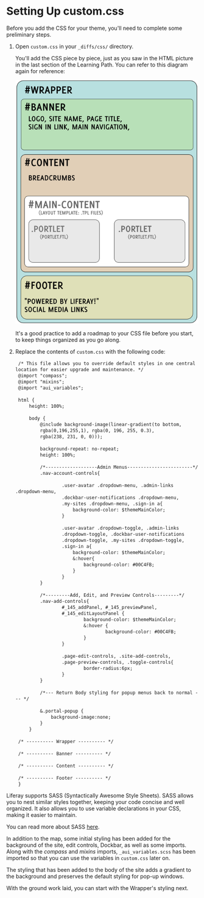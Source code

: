 # Setting Up custom.css 

Before you add the CSS for your theme, you'll need to complete some preliminary
steps.

1.  Open `custom.css` in your `_diffs/css/` directory.

    You'll add the CSS piece by piece, just as you saw in the HTML picture
    in the last section of the Learning Path. You can refer to this diagram 
    again for reference:
    
    ![Figure 1: The HTML is broken up into sections.](../../images/html-diagram.png)

    It's a good practice to add a roadmap to your CSS file before you start, to
    keep things organized as you go along.
 
2. Replace the contents of `custom.css` with the following code:

        /* This file allows you to override default styles in one central location for easier upgrade and maintenance. */
        @import "compass";
        @import "mixins";
        @import "aui_variables";

        html {
            height: 100%;

            body {
                @include background-image(linear-gradient(to bottom, 
                rgba(0,196,255,1), rgba(0, 196, 255, 0.3), 
                rgba(238, 231, 0, 0)));

                background-repeat: no-repeat;
                height: 100%;
                
                /*-------------------Admin Menus------------------------*/
                .nav-account-controls{
                
                        .user-avatar .dropdown-menu, .admin-links .dropdown-menu, 
                        .dockbar-user-notifications .dropdown-menu, 
                        .my-sites .dropdown-menu, .sign-in a{
                            background-color: $themeMainColor;  
                        }
                        
                        .user-avatar .dropdown-toggle, .admin-links 
                        .dropdown-toggle, .dockbar-user-notifications 
                        .dropdown-toggle, .my-sites .dropdown-toggle, 
                        .sign-in a{
                            background-color: $themeMainColor;
                            &:hover{
                                background-color: #00C4FB;
                            }
                        }
                }
                
                /*---------Add, Edit, and Preview Controls---------*/
                .nav-add-controls{
                        #_145_addPanel, #_145_previewPanel, 
                        #_145_editLayoutPanel {
                                background-color: $themeMainColor;
                                &:hover {
                                        background-color: #00C4FB;
                                }
                        }
                        
                        .page-edit-controls, .site-add-controls, 
                        .page-preview-controls, .toggle-controls{
                                border-radius:6px;
                        }
                }

                /*--- Return Body styling for popup menus back to normal --- */

                &.portal-popup {
                    background-image:none;
                }
            }

        /* ---------- Wrapper ---------- */

        /* ---------- Banner ---------- */

        /* ---------- Content ---------- */

        /* ---------- Footer ---------- */
        }
 
Liferay supports SASS (Syntactically Awesome Style Sheets). SASS allows you to
nest similar styles together, keeping your code concise and well organized. It
also allows you to use variable declarations in your CSS, making it easier to
maintain. 

You can read more about SASS [here](http://sass-lang.com/guide).

In addition to the map, some initial styling has been added for the background
of the site, edit controls, Dockbar, as well as some imports. Along with the
*compass* and *mixins* imports, `_aui_variables.scss` has been imported so that
you can use the variables in `custom.css` later on.

The styling that has been added to the body of the site adds a gradient to the
background and preserves the default styling for pop-up windows.

With the ground work laid, you can start with the Wrapper's styling next.
